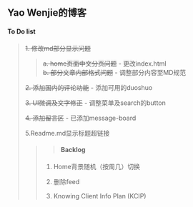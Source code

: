 ## Yao Wenjie的博客

####  To Do list
> ~~1. 修改md部分显示问题~~
>>  ~~a. home页面中文分页问题~~ - 更改index.html <br/>
>>  ~~b. 部分文章内部格式问题~~ - 调整部分内容至MD规范
>
> ~~2. 添加国内的评论功能~~ - 添加可用的duoshuo
>
> ~~3. UI微调及文字修正~~ - 调整菜单及search的button
>
> ~~4. 添加留言区~~ - 已添加message-board
>
> 5.Readme.md显示标题超链接
>
>>> #### Backlog
>>
>> 1. Home背景随机（按周几）切换 <br/>
>>
>> 2. 删除feed
>>
>> 3. Knowing Client Info Plan (KCIP)
